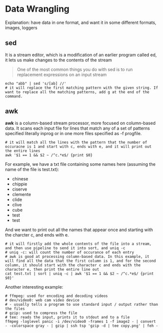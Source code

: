 # Data Wrangling
Explanation: have data in one format, and want it in some different formats, images, loggers

## sed
It is a stream editor, which is a modification of an earlier program called ed, it lets us make changes to the contents of the stream

> One of the most common things you do with sed is to run replacement expressions on an input stream

```shell
echo "abb" | sed 's/[ab] //'
# it will replace the first matching pattern with the given string. If want to replace all the matching patterns, add g at the end of the command.

```

## awk
**awk** is a column-based stream processor, more focused on column-based data. It scans each input file for lines that match any of a set of patterns specified literally inprog or in one more files specified as -f progfile. 

```shell
# it will match all the lines with the pattern that the number of occuracne is 1 and start with c, ends with e, and it will print out the entire lines
awk '$1 == 1 && $2 ~ /^c.*e$/ {print $0}
```

For example, we have a txt file containing some names here (assuming the name of the file is test.txt):

*   chinese
*   chippie
*   ciserve
*   clemente
*   clide
*   clive
*   cube
*   test
*   test

And we want to print out all the names that appear once and starting with the charcter c, and ends with e.

```shell
# it will firstly add the whole contents of the file into a stream, and then use pipeline to send it into sort, and uniq -c
# uniq -c: will count the number of occurance of each entry
# awk is good at processing column-based data. In this example, it will find all the data that the first column is 1, and for the second column, it should start with the character c and ends with the character e, then print the entire line out
cat test.txt | sort | uniq -c | awk '$1 == 1 && $2 ~ /^c.*e$/ {print $0}' 
```

Another interesting example:

```shell
# ffmpeg: used for encoding and decoding videos
# dev/video0: web cam video device
# - usually tells a program to use standard input / output rather than the files 
# gzip: used to compress the file 
# tee: reads the input, prints it to stdout and to a file
ffmpeg -loglevel panic -i /dev/video0 -frames 1 -f image2 - | convert - -colorspace gray - | gzip | ssh tsp 'gzip -d | tee copy.png' | feh -
```

